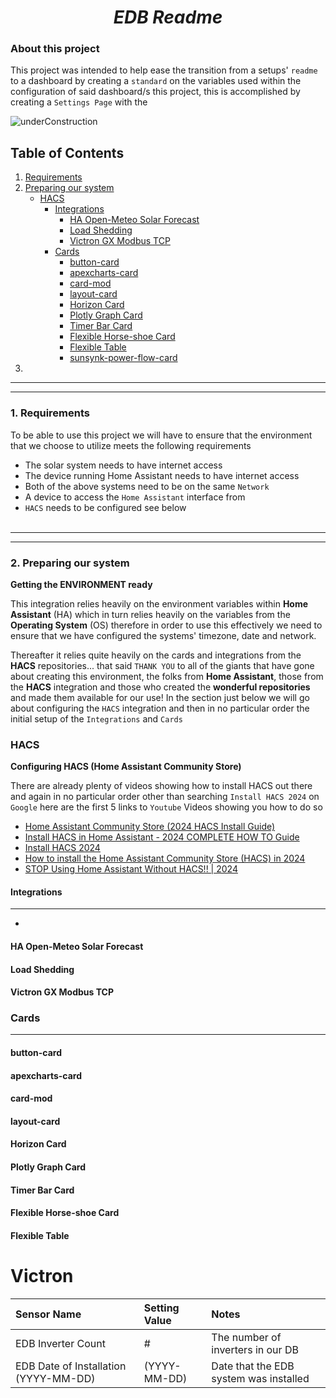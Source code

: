 <center><h1><b><i>EDB Readme</i></b></center>

### About this project

This project was intended to help ease the transition from a setups' `readme` to a dashboard by creating a `standard` on the variables used within the configuration of said dashboard/s this project, this is accomplished by creating a `Settings Page` with the  

![underConstruction](https://github.com/user-attachments/assets/e78e8c9e-5926-4368-bff3-e3b9d27109f6)

## Table of Contents

1. [Requirements](#1-requirements)
2. [Preparing our system](#2-preparing-our-system)
    * [HACS](#hacs)
      * [Integrations](#integrations)
        * [HA Open-Meteo Solar Forecast](#ha-open-meteo-solar-forecast)
        * [Load Shedding](#load-shedding)
        * [Victron GX Modbus TCP](victron-gx-modbus-tcp)
      * [Cards](#cards)
        * [button-card]()
        * [apexcharts-card]()
        * [card-mod]()
        * [layout-card]()
        * [Horizon Card]()
        * [Plotly Graph Card]()
        * [Timer Bar Card]()
        * [Flexible Horse-shoe Card]()
        * [Flexible Table]()
        * [sunsynk-power-flow-card]()
3.
___
___

### 1. Requirements

To be able to use this project we will have to ensure that the environment that we choose to utilize meets the following requirements

* The solar system needs to have internet access
* The device running Home Assistant needs to have internet access
* Both of the above systems need to be on the same `Network`
* A device to access the `Home Assistant` interface from
* `HACS` needs to be configured see below
<br></br>
___
___

### 2. Preparing our system

<b>Getting the ENVIRONMENT ready</b>

This integration relies heavily on the environment variables within <b>Home Assistant</b> (HA) which in turn relies heavily on the variables from the <b>Operating System</b> (OS) therefore in order to use this effectively we need to ensure that we have configured the systems' timezone, date and network.

Thereafter it relies quite heavily on the cards and integrations from the <b>HACS</b> repositories... that said `THANK YOU` to all of the giants that have gone about creating this environment, the folks from <b>Home Assistant</b>, those from the <b>HACS</b> integration and those who created the <b>wonderful repositories</b> and made them available for our use! In the section just below  we will go about configuring the `HACS` integration and then in no particular order the initial setup of the `Integrations` and `Cards`

### HACS

<b>Configuring HACS (Home Assistant Community Store)</b>

There are already plenty of videos showing how to install HACS out there and again in no particular order other than searching `Install HACS 2024` on `Google` here are the first 5 links to `Youtube` Videos showing you how to do so

* [Home Assistant Community Store (2024 HACS Install Guide)](https://www.youtube.com/watch?v=0hDyVoDGFbc)
* [Install HACS in Home Assistant - 2024 COMPLETE HOW TO Guide](https://www.youtube.com/watch?v=Q8Gj0LiklRE)
* [Install HACS 2024](https://www.youtube.com/watch?v=lhm4y3Gqol4)
* [How to install the Home Assistant Community Store (HACS) in 2024](https://www.youtube.com/watch?v=XOnmJ5LPnIw)
* [STOP Using Home Assistant Without HACS!! | 2024](https://www.youtube.com/watch?v=Nzy1ABP4Y_8)

#### Integrations
___

*

#### HA Open-Meteo Solar Forecast

#### Load Shedding

#### Victron GX Modbus TCP

### Cards

___

#### button-card

#### apexcharts-card

#### card-mod

#### layout-card

#### Horizon Card

#### Plotly Graph Card

#### Timer Bar Card

#### Flexible Horse-shoe Card

#### Flexible Table

# Victron

| Sensor Name | Setting Value | Notes |
| :---------- | :------------ | :---- |
| EDB Inverter Count | # | The number of inverters in our DB
| EDB Date of Installation (YYYY-MM-DD) | (YYYY-MM-DD) | Date that the EDB system was installed


